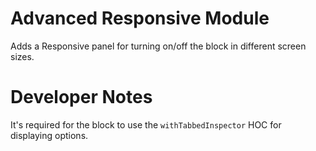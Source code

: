 # Advanced Responsive Module

Adds a Responsive panel for turning on/off the block in different screen sizes.

# Developer Notes

It's required for the block to use the `withTabbedInspector` HOC for displaying options.
